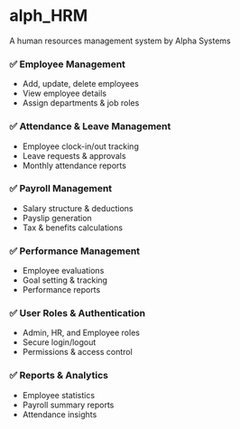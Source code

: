 # alph_HRM
A human resources management system by Alpha Systems

### ✅ Employee Management
- Add, update, delete employees
- View employee details
- Assign departments & job roles

### ✅ Attendance & Leave Management
- Employee clock-in/out tracking
- Leave requests & approvals
- Monthly attendance reports

### ✅ Payroll Management
- Salary structure & deductions
- Payslip generation
- Tax & benefits calculations

### ✅ Performance Management
- Employee evaluations
- Goal setting & tracking
- Performance reports

### ✅ User Roles & Authentication
- Admin, HR, and Employee roles
- Secure login/logout
- Permissions & access control

### ✅ Reports & Analytics
- Employee statistics
- Payroll summary reports
- Attendance insights

